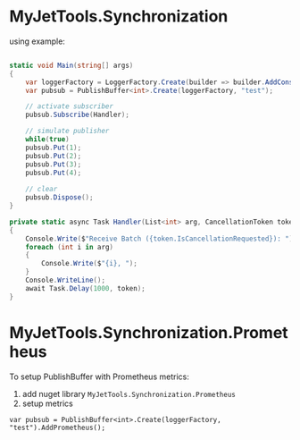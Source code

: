 # MyJetTools.Synchronization

using example:

```csharp

static void Main(string[] args)
{
    var loggerFactory = LoggerFactory.Create(builder => builder.AddConsole());
    var pubsub = PublishBuffer<int>.Create(loggerFactory, "test");

    // activate subscriber
    pubsub.Subscribe(Handler);

    // simulate publisher
    while(true)
    pubsub.Put(1);
    pubsub.Put(2);
    pubsub.Put(3);
    pubsub.Put(4);
    
    // clear
    pubsub.Dispose();
}

private static async Task Handler(List<int> arg, CancellationToken token)
{
    Console.Write($"Receive Batch ({token.IsCancellationRequested}): ");
    foreach (int i in arg)
    {
        Console.Write($"{i}, ");
    }
    Console.WriteLine();
    await Task.Delay(1000, token);    
}
```

# MyJetTools.Synchronization.Prometheus

To setup PublishBuffer with Prometheus metrics:

1. add nuget library `MyJetTools.Synchronization.Prometheus`
2. setup metrics
```
var pubsub = PublishBuffer<int>.Create(loggerFactory, "test").AddPrometheus();
```
